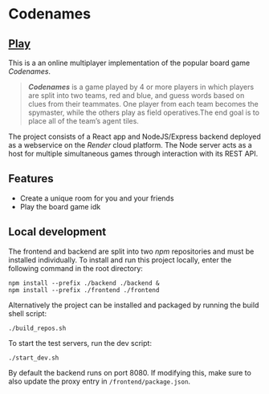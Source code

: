 # Codenames

## [Play](https://codenames-1jf1.onrender.com/)
This is a an online multiplayer implementation of the popular board game _Codenames_.

>_**Codenames**_ is a game played by 4 or more players in which players are split into two teams, red and blue, and guess words based on clues from their teammates. One player from each team becomes the spymaster, while the others play as field operatives.The end goal is to place all of the team’s agent tiles. 

The project consists of a React app and NodeJS/Express backend deployed as a webservice on the _Render_ cloud platform. The Node server acts as a host for multiple simultaneous games through interaction with its REST API.

## Features

 - Create a unique room for you and your friends
 - Play the board game idk

## Local development
The frontend and backend are split into two _npm_ repositories and must be installed individually. To install and run this project locally, enter the following command in the root directory:

```
npm install --prefix ./backend ./backend &
npm install --prefix ./frontend ./frontend
```
Alternatively the project can be installed and packaged by running the build shell script:
```
./build_repos.sh
```
To start the test servers, run the dev script:
```
./start_dev.sh
```
By default the backend runs on port 8080. If modifying this, make sure to also update the proxy entry in `/frontend/package.json`.